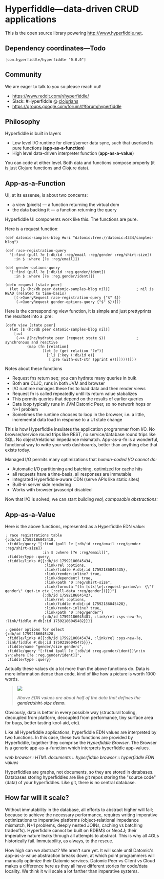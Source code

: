 # Hyperfiddle—data-driven CRUD applications

This is the open source library powering <http://www.hyperfiddle.net>.

## Dependency coordinates—Todo

    [com.hyperfiddle/hyperfiddle "0.0.0"]

## Community

We are eager to talk to you so please reach out!

* <https://www.reddit.com/r/hyperfiddle/>
* Slack: #Hyperfiddle @ [clojurians](http://clojurians.net/)
* <https://groups.google.com/forum/#!forum/hyperfiddle>

## Philosophy

Hyperfiddle is built in layers

* Low level I/O runtime for client/server data sync, such that userland is pure functions (**app-as-a-function**)
* High level data-driven interpreter function (**app-as-a-value**)

You can code at either level. Both data and functions compose properly (it is just Clojure functions and Clojure data).

## App-as-a-Function

UI, at its essense, is about two concerns:

* a view (pixels) — a function returning the virtual dom
* the data backing it — a function returning the query

Hyperfiddle UI components work like this. The functions are pure.

Here is a request function:

    (def datomic-samples-blog #uri "datomic:free://datomic:4334/samples-blog")
    
    (def race-registration-query
      '[:find (pull ?e [:db/id :reg/email :reg/gender :reg/shirt-size])
        :in $ :where [?e :reg/email]])
    
    (def gender-options-query
      '[:find (pull ?e [:db/id :reg.gender/ident])
        :in $ :where [?e :reg.gender/ident]])
    
    (defn request [state peer]
      (let [$ (hc/db peer datomic-samples-blog nil)]            ; nil is HEAD (related to time-basis)
        [(->QueryRequest race-registration-query {"$" $})
         (->QueryRequest gender-options-query {"$" $})]))

Here is the corresponding view function, it is simple and just prettyprints the resultset into a :pre:

    (defn view [state peer]
      (let [$ (hc/db peer datomic-samples-blog nil)]
        [:ul
         (->> @(hc/hydrate peer (request state $))              ; synchronous and reactive
              (map (fn [relation]
                     (let [e (get relation "?e")]
                       [:li {:key (:db/id e)}
                        [:pre (with-out-str (pprint e))]]))))]))
                        
Notes about these functions
* Request fns return seq; you can hydrate many queries in bulk.
* Both are CLJC, runs in both JVM and browser
* I/O runtime manages these fns to load data and then render views
* Request fn is called repeatedly until its return value stabalizes
* This permits queries that depend on the results of earlier queries  
* Data loop typically runs in JVM Datomic Peer, so no network hops or N+1 problem
* Sometimes the runtime chooses to loop in the browser, i.e. a little, incremental 
data load in response to a UI state change

This is how Hyperfiddle insulates the application programmer from I/O. No browser/service round trips like 
REST, no service/database round trips like SQL. No object/relational impedance mismatch. App-as-a-fn is a 
wonderful, functional way to write your web dashboards, better than anything else that exists today.

Managed I/O permits many optimizations that *human-coded I/O cannot do:*
* Automatic I/O partitioning and batching, optimized for cache hits
* all requests have a time-basis, all responses are immutable
* Integrated Hyperfiddle-aware CDN (serve APIs like static sites)
* Built-in server side rendering
* Works with browser javascript disabled

Now that I/O is solved, we can start building *real, composable abstractions:*

## App-as-a-Value

Here is the above functions, represented as a Hyperfiddle EDN value:

    ; race registrations table
    {:db/id 17592186045418,
     :fiddle/query "[:find (pull ?e [:db/id :reg/email :reg/gender :reg/shirt-size])
                     :in $ :where [?e :reg/email]]",
     :fiddle/type :query,
     :fiddle/links #{{:db/id 17592186045434,
                      :link/rel :options,
                      :link/fiddle #:db{:id 17592186045435},
                      :link/render-inline? true,
                      :link/dependent? true,
                      :link/path "0 :reg/shirt-size",
                      :link/formula "(fn [ctx]\n{:request-params\n  {\"?gender\" (get-in ctx [:cell-data :reg/gender])}})"}
                     {:db/id 17592186045427,
                      :link/rel :options,
                      :link/fiddle #:db{:id 17592186045428},
                      :link/render-inline? true,
                      :link/path "0 :reg/gender"}
                     {:db/id 17592186045481, :link/rel :sys-new-?e, :link/fiddle #:db{:id 17592186045482}}}}
     
    ; gender options for select
    {:db/id 17592186045428,
     :fiddle/links #{{:db/id 17592186045474, :link/rel :sys-new-?e, :link/fiddle #:db{:id 17592186045475}}},
     :fiddle/name "gender/size genders",
     :fiddle/query "[:find (pull ?e [:db/id :reg.gender/ident])\n:in $\n:where [?e :reg.gender/ident]]",
     :fiddle/type :query}

Actually these values do a lot more than the above functions do. Data is more information dense than code, kind of like 
how a picture is worth 1000 words.

> [![](https://i.imgur.com/iwOvJzA.png)](http://dustingetz.hyperfiddle.site/ezpjb2RlLWRhdGFiYXNlICJzYW5kYm94IiwgOmxpbmstaWQgMTc1OTIxODYwNDU0MTh9)
>
> *Above EDN values are about half of the data that defines the [gender/shirt-size demo](http://dustingetz.hyperfiddle.site/ezpjb2RlLWRhdGFiYXNlICJzYW5kYm94IiwgOmxpbmstaWQgMTc1OTIxODYwNDU0MTh9).*

Obviously, data is better in every possible way (structural tooling, decoupled from platform, decoupled from 
performance, tiny surface area for bugs, better tasting kool-aid, etc).

Like all Hyperfiddle applications, hyperfiddle EDN values are interpreted by two functions. In this case, 
these two functions are provided by Hyperfiddle, together they comprise the *Hyperfiddle Browser*. The Browser 
is a generic app-as-a-function which interprets hyperfiddle app-values.

*web browser : HTML documents :: hyperfiddle browser :: hyperfiddle EDN values*

Hyperfiddles are graphs, not documents, so they are stored in databases. Databases storing hyperfiddles are like 
git repos storing the "source code" (data) of your hyperfiddles. Like git, there is no central database.

## How far will it scale?

Without immutability in the database, all efforts to abstract higher will fail; because to achieve the 
necessary performance, requires writing imperative optimizations to imperative platforms (object-relational 
impedance mismatch, N+1 problems, deeply nested JOINs, caching vs batching tradeoffs). Hyperfiddle cannot 
be built on RDBMS or Neo4J; their imperative nature leaks through all attempts to abstract. This is why all 4GLs 
historically fail. Immutability, as always, to the rescue.

How high can we abstract? We aren't sure yet. It will scale until Datomic's app-as-a-value abstraction breaks down, 
at which point programmers will manually optimize their Datomic services. Datomic Peer vs Client vs Cloud makes a 
difference here as they all have different stories for code/data locality. We think it will scale a lot farther 
than imperative systems.
